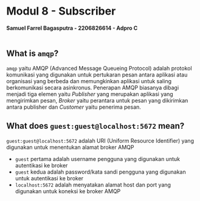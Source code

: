 # Modul 8 - Subscriber
**Samuel Farrel Bagasputra - 2206826614 - Adpro C**
<br><br>

## What is `amqp`?
`amqp` yaitu AMQP (Advanced Message Queueing Protocol) adalah protokol komunikasi yang digunakan untuk pertukaran pesan antara aplikasi atau organisasi yang berbeda dan memungkinkan aplikasi untuk saling berkomunikasi secara asinkronus. Penerapan AMQP biasanya dibagi menjadi tiga elemen yaitu *Publisher* yang merupakan aplikasi yang mengirimkan pesan, *Broker* yaitu perantara untuk pesan yang dikirimkan antara publisher dan *Customer* yaitu penerima pesan.

## What does `guest:guest@localhost:5672` mean?
`guest:guest@localhost:5672` adalah URI (Uniform Resource Identifier) yang digunakan untuk menentukan alamat broker AMQP

- `guest` pertama adalah username pengguna yang digunakan untuk autentikasi ke broker
- `guest` kedua adalah password/kata sandi pengguna yang digunakan untuk autentikasi ke broker
- `localhost:5672` adalah menyatakan alamat host dan port yang digunakan untuk koneksi ke broker AMQP